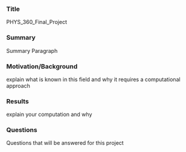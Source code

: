 ### Title
PHYS_360_Final_Project


### Summary
Summary Paragraph


### Motivation/Background
explain what is known in this field and why it requires a computational approach


### Results
explain your computation and why


### Questions
Questions that will be answered for this project

